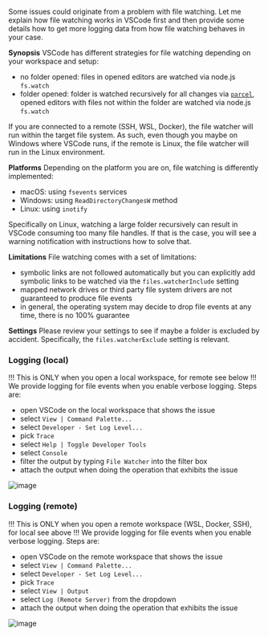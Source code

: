 Some issues could originate from a problem with file watching. Let me explain
how file watching works in VSCode first and then provide some details how to get
more logging data from how file watching behaves in your case.

**Synopsis** VSCode has different strategies for file watching depending on your
workspace and setup:

-   no folder opened: files in opened editors are watched via node.js `fs.watch`
-   folder opened: folder is watched recursively for all changes via
    [`parcel`](https://github.com/parcel-bundler/watcher), opened editors with
    files not within the folder are watched via node.js `fs.watch`

If you are connected to a remote (SSH, WSL, Docker), the file watcher will run
within the target file system. As such, even though you maybe on Windows where
VSCode runs, if the remote is Linux, the file watcher will run in the Linux
environment.

**Platforms** Depending on the platform you are on, file watching is differently
implemented:

-   macOS: using `fsevents` services
-   Windows: using `ReadDirectoryChangesW` method
-   Linux: using `inotify`

Specifically on Linux, watching a large folder recursively can result in VSCode
consuming too many file handles. If that is the case, you will see a warning
notification with instructions how to solve that.

**Limitations** File watching comes with a set of limitations:

-   symbolic links are not followed automatically but you can explicitly add
    symbolic links to be watched via the `files.watcherInclude` setting
-   mapped network drives or third party file system drivers are not guaranteed
    to produce file events
-   in general, the operating system may decide to drop file events at any time,
    there is no 100% guarantee

**Settings** Please review your settings to see if maybe a folder is excluded by
accident. Specifically, the `files.watcherExclude` setting is relevant.

### Logging (local)

!!! This is ONLY when you open a local workspace, for remote see below !!! We
provide logging for file events when you enable verbose logging. Steps are:

-   open VSCode on the local workspace that shows the issue
-   select `View | Command Palette...`
-   select `Developer - Set Log Level...`
-   pick `Trace`
-   select `Help | Toggle Developer Tools`
-   select `Console`
-   filter the output by typing `File Watcher` into the filter box
-   attach the output when doing the operation that exhibits the issue

![`image`](https://user-images.githubusercontent.com/900690/156323290-f3ba6470-dfed-4066-a19c-951395611738.png)

### Logging (remote)

!!! This is ONLY when you open a remote workspace (WSL, Docker, SSH), for local
see above !!! We provide logging for file events when you enable verbose
logging. Steps are:

-   open VSCode on the remote workspace that shows the issue
-   select `View | Command Palette...`
-   select `Developer - Set Log Level...`
-   pick `Trace`
-   select `View | Output`
-   select `Log (Remote Server)` from the dropdown
-   attach the output when doing the operation that exhibits the issue

![`image`](https://user-images.githubusercontent.com/900690/156323886-6b7dfa25-d6ac-4316-9150-80e5c8104d04.png)
